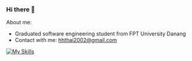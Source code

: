 ### Hi there 👋

<!--
**hhthai2002/hhthai2002** is a ✨ _special_ ✨ repository because its `README.md` (this file) appears on your GitHub profile.

Here are some ideas to get you started:

- 🔭 I’m currently working on ...
- 🌱 I’m currently learning ...
- 👯 I’m looking to collaborate on ...
- 🤔 I’m looking for help with ...
- 💬 Ask me about ...
- 📫 How to reach me: ...
- 😄 Pronouns: ...
- ⚡ Fun fact: ...
-->
About me:
- Graduated software engineering student from FPT University Danang
- Contact with me: hhthai2002@gmail.com

[![My Skills](https://skillicons.dev/icons?i=java,dotnet,html,css,js,spring,react,figma&theme=dark)](https://skillicons.dev)
